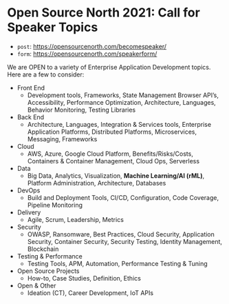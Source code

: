 # Open Source North 2021: Call for Speaker Topics
- `post`: <https://opensourcenorth.com/becomespeaker/>
- `form`: <https://opensourcenorth.com/speakerform/>

We are OPEN to a variety of Enterprise Application Development topics. Here are a few to consider:

- Front End
  - Development tools, Frameworks, State Management Browser API’s, Accessibility, Performance Optimization, Architecture, Languages, Behavior Monitoring, Testing Libraries
- Back End
  - Architecture, Languages, Integration & Services tools, Enterprise Application Platforms, Distributed Platforms, Microservices, Messaging, Frameworks
- Cloud
  - AWS, Azure, Google Cloud Platform, Benefits/Risks/Costs, Containers & Container Management, Cloud Ops, Serverless
- Data
  - Big Data, Analytics, Visualization, **Machine Learning/AI (rML)**, Platform Administration, Architecture, Databases
- DevOps
  - Build and Deployment Tools, CI/CD, Configuration, Code Coverage, Pipeline Monitoring
- Delivery
  - Agile, Scrum, Leadership, Metrics
- Security
  - OWASP, Ransomware, Best Practices, Cloud Security, Application Security, Container Security, Security Testing, Identity Management, Blockchain
- Testing & Performance
  - Testing Tools, APM, Automation, Performance Testing & Tuning
- Open Source Projects
  - How-to, Case Studies, Definition, Ethics
- Open & Other
  - Ideation (CT), Career Development, IoT APIs
